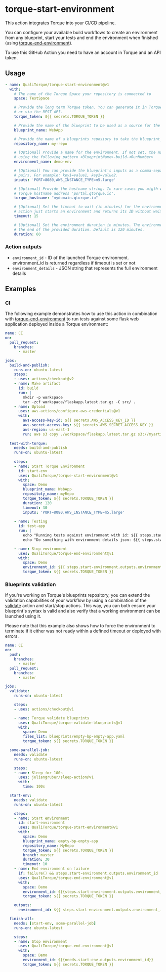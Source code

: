 # torque-start-environment

This action integrates Torque into your CI/CD pipeline.

You can configure your available build workflows to create an environment from any blueprint, start your tests and end the environment when finished (using [torque-end-environment](https://github.com/QualiTorque/torque-end-environment)).

To use this GitHub Action you need to have an account in Torque and an API token.

## Usage

```yaml
- name: QualiTorque/torque-start-environment@v1
  with:
    # The name of the Torque Space your repository is connected to
    space: TestSpace

    # Provide the long term Torque token. You can generate it in Torque > Settings > Integrations
    # or via the REST API.
    torque_token: ${{ secrets.TORQUE_TOKEN }}

    # Provide the name of the blueprint to be used as a source for the environment.
    blueprint_name: WebApp

    # Provide the name of a blueprints reposiory to take the blueprint_name from
    repository_name: my-repo

    # [Optional] Provide a name for the environment. If not set, the name will be generated automatically
    # using the following pattern <BlueprintName>-build-<RunNumber>
    environment_name: demo-env

    # [Optional] You can provide the blueprint's inputs as a comma-separated list of key=value
    # pairs. For example: key1=value1, key2=value2.
    inputs: 'PORT=8080,AWS_INSTANCE_TYPE=m5.large'

    # [Optional] Provide the hostname string. In rare cases you migth want to override the main
    # Torque hostname address 'portal.qtorque.io'. 
    torque_hostname: "mydomain.qtorque.io"

    # [Optional] Set the timeout to wait (in minutes) for the environment to become active. If not set, an
    # action just starts an environment and returns its ID without waiting for 'Active' status.
    timeout: 15

    # [Optional] Set the environment duration in minutes. The environment will automatically de-provision at 
    # the end of the provided duration. Default is 120 minutes.
    duration: 60
```
### Action outputs

- `environment_id` - ID of the launched Torque environment. environment_id is returned regardless if timeout is set or not
- `environment_details` - JSON string that represents the full environment details

## Examples

### CI

The following example demonstrates how to use this action in combination with [torque-end-environment](https://github.com/QualiTorque/torque-end-environment) to run tests against some flask web application deployed inside a Torque environment:

```yaml
name: CI
on:
  pull_request:
    branches:
      - master

jobs:
  build-and-publish:
    runs-on: ubuntu-latest
    steps:
    - uses: actions/checkout@v2
    - name: Make artifact
      id: build
      run: |
        mkdir -p workspace
        tar -zcf workspace/flaskapp.latest.tar.gz -C src/ .
    - name: Upload
      uses: aws-actions/configure-aws-credentials@v1
      with:
        aws-access-key-id: ${{ secrets.AWS_ACCESS_KEY_ID }}
        aws-secret-access-key: ${{ secrets.AWS_SECRET_ACCESS_KEY }}
        aws-region: us-east-1
        run: aws s3 copy ./workspace/flaskapp.latest.tar.gz s3://myartifacts/latest
        
  test-with-torque:
    needs: build-and-publish
    runs-on: ubuntu-latest
    
    steps:
    - name: Start Torque Environment
      id: start-env
      uses: QualiTorque/torque-start-environment@v1
      with:
        space: Demo
        blueprint_name: WebApp
        repositoty_name: myRepo
        torque_token: ${{ secrets.TORQUE_TOKEN }}
        duration: 120
        timeout: 30
        inputs: 'PORT=8080,AWS_INSTANCE_TYPE=m5.large'
    
    - name: Testing
      id: test-app
      run: |
        echo "Running tests against environment with id: ${{ steps.start-env.outputs.environment_id }}"
        echo "Do something with environment details json: ${{ steps.start-env.outputs.environment_details }}"

    - name: Stop environment
      uses: QualiTorque/torque-end-environment@v1
      with:
        space: Demo
        environment_id: ${{ steps.start-environment.outputs.environment_id }}
        torque_token: ${{ secrets.TORQUE_TOKEN }} 
```
### Blueprints validation

If you're working on Torque's blueprints repository, you can extend the validation capabilities of your workflow by using a combination of the [validate](https://github.com/QualiTorque/torque-validate-bp-action) action and start/stop actions. This way, you can both ensure your blueprint's syntax is valid and also verify that a working environment can be launched using it.

Please note that this example also shows how to force the environment to terminate if it either was not ready within a defined timeout or deployed with errors.

```yaml
name: CI
on:
  push:
    branches:
      - master
  pull_request:
    branches:
      - master

jobs:
  validate:
    runs-on: ubuntu-latest

    steps:
    - uses: actions/checkout@v1

    - name: Torque validate blueprints
      uses: QualiTorque/torque-validate-blueprints@v1
      with:
        space: Demo
        files_list: blueprints/empty-bp-empty-app.yaml
        torque_token: ${{ secrets.TORQUE_TOKEN }}

  some-parallel-job:
    needs: validate
    runs-on: ubuntu-latest

    steps:
    - name: Sleep for 100s
      uses: juliangruber/sleep-action@v1
      with:
        time: 100s

  start-env:
    needs: validate
    runs-on: ubuntu-latest

    steps:
    - name: Start environment
      id: start-environment
      uses: QualiTorque/torque-start-environment@v1
      with:
        space: Demo
        blueprint_name: empty-bp-empty-app
        repository_name: MyRepo
        torque_token: ${{ secrets.TORQUE_TOKEN }}
        branch: master
        duration: 30
        timeout: 10
    - name: End environment on failure
      if: failure() && steps.start-environment.outputs.environment_id != ''
      uses: QualiTorque/torque-end-environment@v1
      with:
        space: Demo
        environment_id: ${{steps.start-environment.outputs.environment_id}}
        torque_token: ${{ secrets.TORQUE_TOKEN }}

    outputs:
      environment_id: ${{ steps.start-environment.outputs.environment_id }}

  finish-all:
    needs: [start-env, some-parallel-job]
    runs-on: ubuntu-latest

    steps:
    - name: Stop environment
      uses: QualiTorque/torque-end-environment@v1
      with:
        space: Demo
        environment_id: ${{needs.start-env.outputs.environment_id}}
        torque_token: ${{ secrets.TORQUE_TOKEN }}
```
